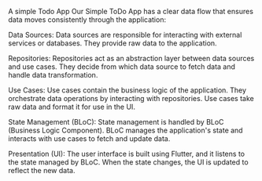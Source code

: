 A simple Todo App
Our Simple ToDo App has a clear data flow that ensures data moves consistently through the application:

Data Sources: Data sources are responsible for interacting with external services or databases. They provide raw data to the application.

Repositories: Repositories act as an abstraction layer between data sources and use cases. They decide from which data source to fetch data and handle data transformation.

Use Cases: Use cases contain the business logic of the application. They orchestrate data operations by interacting with repositories. Use cases take raw data and format it for use in the UI.

State Management (BLoC): State management is handled by BLoC (Business Logic Component). BLoC manages the application's state and interacts with use cases to fetch and update data.

Presentation (UI): The user interface is built using Flutter, and it listens to the state managed by BLoC. When the state changes, the UI is updated to reflect the new data.
